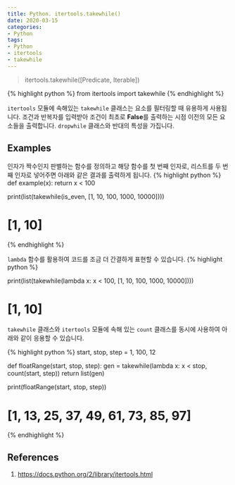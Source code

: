 ```yaml
---
title: Python. itertools.takewhile()
date: 2020-03-15
categories:
- Python
tags:
- Python
- itertools
- takewhile
---
```


> itertools.takewhile([Predicate, Iterable])

{% highlight python %}
from itertools import takewhile
{% endhighlight %}

`itertools` 모듈에 속해있는 `takewhile` 클래스는 요소를 필터링할 때 유용하게 사용됩니다. 조건과 반복자를 입력받아 조건이 최초로 **False**를 출력하는 시점 이전의 모든 요소들을 출력합니다. `dropwhile` 클래스와 반대의 특성을 가집니다.

## Examples
인자가 짝수인지 판별하는 함수를 정의하고 해당 함수를 첫 번째 인자로, 리스트를 두 번째 인자로 넣어주면 아래와 같은 결과를 출력하게 됩니다.
{% highlight python %}
def example(x):
    return x < 100

print(list(takewhile(is_even, [1, 10, 100, 1000, 10000])))
# [1, 10]
{% endhighlight %}

`lambda` 함수를 활용하여 코드를 조금 더 간결하게 표현할 수 있습니다. 
{% highlight python %}

print(list(takewhile(lambda x: x < 100, [1, 10, 100, 1000, 10000])))
# [1, 10]

`takewhile` 클래스와  `itertools` 모듈에 속해 있는 `count` 클래스를 동시에 사용하여 아래와 같이 응용할 수 있습니다. 

{% highlight python %}
start, stop, step = 1, 100, 12

def floatRange(start, stop, step):
    gen = takewhile(lambda x: x < stop, count(start, step))
    return list(gen)

print(floatRange(start, stop, step))
# [1, 13, 25, 37, 49, 61, 73, 85, 97]
{% endhighlight %}

## References
1. https://docs.python.org/2/library/itertools.html

